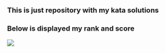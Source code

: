 ### This is just repository with my kata solutions
### Below is displayed my rank and score
<img src="https://www.codewars.com/users/Thomas-UA/badges/large">
